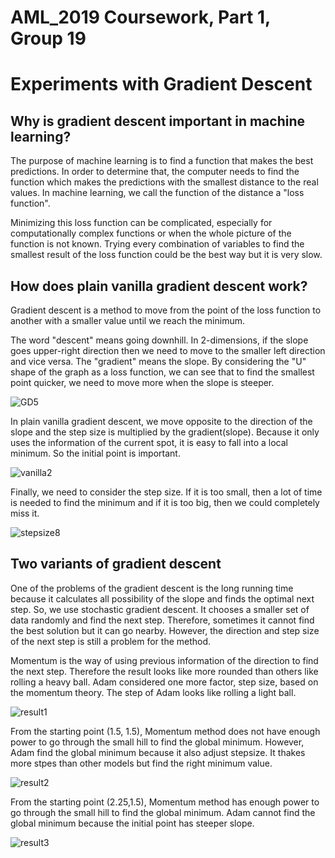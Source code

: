 # AML_2019 Coursework, Part 1, Group 19
# Experiments with Gradient Descent


## Why is gradient descent important in machine learning?


The purpose of machine learning is to find a function that makes the best predictions. In order to determine that, the computer needs to find the function which makes the predictions with the smallest distance to the real values. In machine learning, we call the function of the distance a "loss function".


Minimizing this loss function can be complicated, especially for computationally complex functions or when the whole picture of the function is not known. Trying every combination of variables to find the smallest result of the loss function could be the best way but it is very slow.


## How does plain vanilla gradient descent work?

Gradient descent is a method to move from the point of the loss function to another with a smaller value until we reach the minimum. 


The word "descent" means going downhill. In 2-dimensions, if the slope goes upper-right direction then we need to move to the smaller left direction and vice versa. The "gradient" means the slope. By considering the "U" shape of the graph as a loss function, we can see that to find the smallest point quicker, we need to move more when the slope is steeper. 

![GD5](https://user-images.githubusercontent.com/52673999/61009965-710d4000-a36c-11e9-81a8-8ff8e4444aaa.jpg)


In plain vanilla gradient descent, we move opposite to the direction of the slope and the step size is multiplied by the gradient(slope). Because it only uses the information of the current spot, it is easy to fall into a local minimum. So the initial point is important.

![vanilla2](https://user-images.githubusercontent.com/52673999/61004906-ee31b880-a35e-11e9-90f3-6b05db7d64e1.jpg)


Finally, we need to consider the step size. If it is too small, then a lot of time is needed to find the minimum and if it is too big, then we could completely miss it.

![stepsize8](https://user-images.githubusercontent.com/52673999/61007513-e83ed600-a364-11e9-9036-bed53afe0a01.jpg)


## Two variants of gradient descent

One of the problems of the gradient descent is the long running time because it calculates all possibility of the slope and finds the optimal next step. So, we use stochastic gradient descent. It chooses a smaller set of data randomly and find the next step. Therefore, sometimes it cannot find the best solution but it can go nearby. However, the direction and step size of the next step is still a problem for the method.


Momentum is the way of using previous information of the direction to find the next step. Therefore the result looks like more rounded than others like rolling a heavy ball. Adam considered one more factor, step size, based on the momentum theory. The step of Adam looks like rolling a light ball.

![result1](https://user-images.githubusercontent.com/52673999/61085372-015c8b00-a428-11e9-9dee-22ccbc27b1d6.jpg)


From the starting point (1.5, 1.5), Momentum method does not have enough power to go through the small hill to find the global minimum. However, Adam find the global minimum because it also adjust stepsize. It thakes more stpes than other models but find the right minimum value.

![result2](https://user-images.githubusercontent.com/52673999/61085398-10433d80-a428-11e9-810d-4123ab4b0fed.jpg)


From the starting point (2.25,1.5), Momentum method has enough power to go through the small hill to find the global minimum. Adam cannot find the global minimum because the initial point has steeper slope.

![result3](https://user-images.githubusercontent.com/52673999/61085430-294bee80-a428-11e9-9954-0ff8bc29ae32.jpg)
